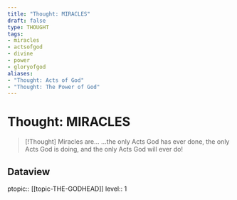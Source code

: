 ```yaml
---
title: "Thought: MIRACLES"
draft: false
type: THOUGHT
tags:
- miracles
- actsofgod
- divine
- power
- gloryofgod
aliases:
- "Thought: Acts of God"
- "Thought: The Power of God"
---
```

# Thought: MIRACLES
> [!Thought]
> Miracles are...
> ...the only Acts God has ever done,
> the only Acts God is doing,
> and the only Acts God will ever do!

## Dataview
ptopic:: [[topic-THE-GODHEAD]]
level:: 1
